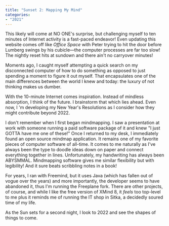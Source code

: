 ```yaml
---
title: "Sunset 2: Mapping My Mind"
categories:
- "2021"
---
```


This likely will come at NO ONE's surprise, but challenging myself to ten minutes of Internet activity is a fast-paced endeavor!  Even updating this website comes off like *Office Space* with Peter trying to hit the door before Lumberg swings by his cubicle—the computer processes are far too slow!  The nightly reset hits at sundown and there ain't no carryover minutes!

Moments ago, I caught myself attempting a quick search on my disconnected computer of how to do something as opposed to just spending a moment to figure it out myself.  That encapsulates one of the main differences between the world I knew and today:  the luxury of not thinking makes us dumber.

With the 10-minute Internet comes inspiration.  Instead of mindless absorption, I think of the future.  I brainstorm that which lies ahead.  Even now, I 'm developing my New Year's Resolutions as I consider how they might contribute beyond 2022.

I don't remember when I first began mindmapping.  I saw a presentation at work with someone running a paid software package of it and knew "I just GOTTA have me one of these!"  Once I returned to my desk, I immediately found an open source mindmap application.  It remains one of my favorite pieces of computer software of all-time.  It comes to me naturally as I've always been the type to doodle ideas down on paper and connect everything together in lines.  Unfortunately, my handwriting has always been ABYSMMAL.  Mindmapping software gives me similar flexibility but with legibility!  And it sure beats scribbling notes in a book!

For years, I ran with Freemind, but it uses Java (which has fallen out of vogue over the years) and more importantly, the developer seems to have abandoned it, thus I'm running the Freeplane fork. There are other projects, of course, and while I like the free version of XMind 8,  it *feels* too top-level to me plus it reminds me of running the IT shop in Sitka, a decidedly soured time of my life.

As the Sun sets for a second night, I look to 2022 and see the shapes of things to come.
